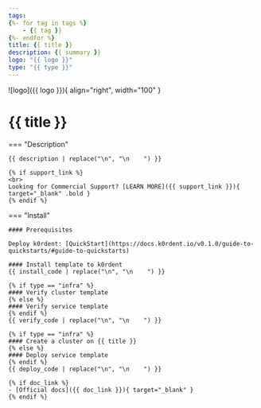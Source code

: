```yaml
---
tags:
{%- for tag in tags %}
    - {{ tag }}
{%- endfor %}
title: {{ title }}
description: {{ summary }}
logo: "{{ logo }}"
type: "{{ type }}"
---
```

![logo]({{ logo }}){ align="right", width="100" }
# {{ title }}

=== "Description"

    {{ description | replace("\n", "\n    ") }}

    {% if support_link %}
    <br>
    Looking for Commercial Support? [LEARN MORE]({{ support_link }}){ target="_blank" .bold }
    {% endif %}


=== "Install"

    #### Prerequisites

    Deploy k0rdent: [QuickStart](https://docs.k0rdent.io/v0.1.0/guide-to-quickstarts/#guide-to-quickstarts)

    #### Install template to k0rdent
    {{ install_code | replace("\n", "\n    ") }}

    {% if type == "infra" %}
    #### Verify cluster template
    {% else %}
    #### Verify service template
    {% endif %}
    {{ verify_code | replace("\n", "\n    ") }}

    {% if type == "infra" %}
    #### Create a cluster on {{ title }}
    {% else %}
    #### Deploy service template
    {% endif %}
    {{ deploy_code | replace("\n", "\n    ") }}

    {% if doc_link %}
    - [Official docs]({{ doc_link }}){ target="_blank" }
    {% endif %}
